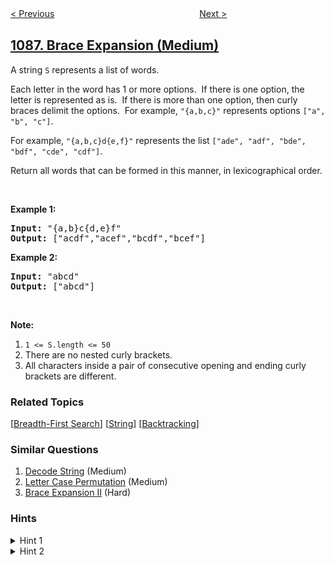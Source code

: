 <!--|This file generated by command(leetcode description); DO NOT EDIT.    |-->
<!--+----------------------------------------------------------------------+-->
<!--|@author    openset <openset.wang@gmail.com>                           |-->
<!--|@link      https://github.com/openset                                 |-->
<!--|@home      https://github.com/openset/leetcode                        |-->
<!--+----------------------------------------------------------------------+-->

[< Previous](../high-five "High Five")
　　　　　　　　　　　　　　　　
[Next >](../confusing-number-ii "Confusing Number II")

## [1087. Brace Expansion (Medium)](https://leetcode.com/problems/brace-expansion "花括号展开")

<p>A string <code>S</code>&nbsp;represents a list of words.</p>

<p>Each letter in the word has 1 or more options.&nbsp; If there is one option, the letter is represented as is.&nbsp; If there is more than one option, then curly braces delimit the options.&nbsp; For example, <code>&quot;{a,b,c}&quot;</code> represents options <code>[&quot;a&quot;, &quot;b&quot;, &quot;c&quot;]</code>.</p>

<p>For example, <code>&quot;{a,b,c}d{e,f}&quot;</code> represents the list <code>[&quot;ade&quot;, &quot;adf&quot;, &quot;bde&quot;, &quot;bdf&quot;, &quot;cde&quot;, &quot;cdf&quot;]</code>.</p>

<p>Return all words that can be formed in this manner, in lexicographical order.</p>

<p>&nbsp;</p>

<p><strong>Example 1:</strong></p>

<pre>
<strong>Input: </strong><span id="example-input-1-1">&quot;{a,b}c{d,e}f&quot;</span>
<strong>Output: </strong><span id="example-output-1">[&quot;acdf&quot;,&quot;acef&quot;,&quot;bcdf&quot;,&quot;bcef&quot;]</span>
</pre>

<p><strong>Example 2:</strong></p>

<pre>
<strong>Input: </strong><span id="example-input-2-1">&quot;abcd&quot;</span>
<strong>Output: </strong><span id="example-output-2">[&quot;abcd&quot;]</span>
</pre>

<p>&nbsp;</p>

<p><strong>Note:</strong></p>

<ol>
	<li><code>1 &lt;= S.length &lt;= 50</code></li>
	<li>There are no&nbsp;nested curly brackets.</li>
	<li>All characters inside a pair of&nbsp;consecutive opening and ending curly brackets are different.</li>
</ol>

### Related Topics
  [[Breadth-First Search](../../tag/breadth-first-search/README.md)]
  [[String](../../tag/string/README.md)]
  [[Backtracking](../../tag/backtracking/README.md)]

### Similar Questions
  1. [Decode String](../decode-string) (Medium)
  1. [Letter Case Permutation](../letter-case-permutation) (Medium)
  1. [Brace Expansion II](../brace-expansion-ii) (Hard)

### Hints
<details>
<summary>Hint 1</summary>
All generated strings are of the same size. How can we generate all of these strings?
</details>

<details>
<summary>Hint 2</summary>
Do a backtracking on which each level of it has to choose one single (e.g. 'a') character or any character of the given parenthesized group (e.g. "{a,b,c}")
</details>
